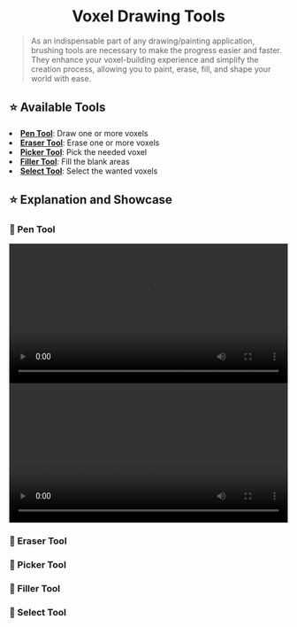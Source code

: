 <div align=center><h1>Voxel Drawing Tools</h1></div>

> As an indispensable part of any drawing/painting application, brushing tools are necessary to make the progress easier and faster.
> They enhance your voxel-building experience and simplify the creation process, allowing you to paint, erase, fill, and shape your world with ease.

<h2> ⭐ Available Tools </h2>
<tr>
  <li> <b><a href=#pentool>Pen Tool</a></b>: Draw one or more voxels </li>
  <li> <b><a href=#erasertool>Eraser Tool</a></b>: Erase one or more voxels </li>
  <li> <b><a href=#pickertool>Picker Tool</a></b>: Pick the needed voxel </li>
  <li> <b><a href=#fillertool>Filler Tool</a></b>: Fill the blank areas </li>
  <li> <b><a href=#selecttool>Select Tool</a></b>: Select the wanted voxels </li>
</tr>

<h2> ⭐ Explanation and Showcase </h2>

<h3><a id=pentool> 🔧 Pen Tool </a></h3>

<video src="https://github.com/Yunasawa/YNA-Portfolio-Unity/assets/113672166/e37a00cc-cb9d-4642-8e27-6ef019b78ee0" width=100%>Pen Tool - Settings</video>
<video src="https://github.com/Yunasawa/YNA-Portfolio-Unity/assets/113672166/086da946-d2fc-4b19-bc6a-77fbd243673b" width=100%>Pen Tool - Settings</video>

<h3><a id=erasertool> 🔧 Eraser Tool </a></h3>
<h3><a id=pickertool> 🔧 Picker Tool </a></h3>
<h3><a id=fillertool> 🔧 Filler Tool </a></h3>
<h3><a id=selecttool> 🔧 Select Tool </a></h3>

